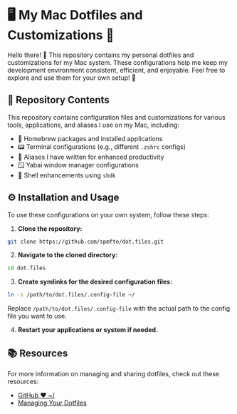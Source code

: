 # 🖥️ My Mac Dotfiles and Customizations 🚀

Hello there! 👋 This repository contains my personal dotfiles and customizations for my Mac system. These configurations help me keep my development environment consistent, efficient, and enjoyable. Feel free to explore and use them for your own setup! 🌟

## 📁 Repository Contents

This repository contains configuration files and customizations for various tools, applications, and aliases I use on my Mac, including:

- 🍺 Homebrew packages and installed applications
- 📟 Terminal configurations (e.g., different `.zshrc` configs)
- 🔗 Aliases I have written for enhanced productivity
- 🪟 Yabai window manager configurations
- 🐚 Shell enhancements using `shdk`

## ⚙️ Installation and Usage

To use these configurations on your own system, follow these steps:

1. **Clone the repository:**

```bash
git clone https://github.com/spmfte/dot.files.git
```

2. **Navigate to the cloned directory:**

```bash
cd dot.files
```

3. **Create symlinks for the desired configuration files:**

```bash
ln -s /path/to/dot.files/.config-file ~/
```


Replace `/path/to/dot.files/.config-file` with the actual path to the config file you want to use.

4. **Restart your applications or system if needed.**

## 📚 Resources

For more information on managing and sharing dotfiles, check out these resources:

- [GitHub ❤ ~/](https://dotfiles.github.io/)
- [Managing Your Dotfiles](https://www.anishathalye.com/2014/08/03/managing-your-dotfiles/)

